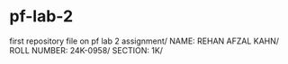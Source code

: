 # pf-lab-2
first repository file on pf lab 2 assignment/
NAME: REHAN AFZAL KAHN/
ROLL NUMBER: 24K-0958/
SECTION: 1K/
